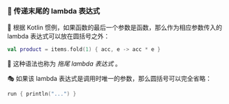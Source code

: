  
### 🌟 传递末尾的 lambda 表达式

🚀 根据 Kotlin 惯例，如果函数的最后一个参数是函数，那么作为相应参数传入的 lambda 表达式可以放在圆括号之外：

```kotlin
val product = items.fold(1) { acc, e -> acc * e }
```

🌈 这种语法也称为 *拖尾 lambda 表达式* 。

🎭 如果该 lambda 表达式是调用时唯一的参数，那么圆括号可以完全省略：

```kotlin
run { println("...") }
```